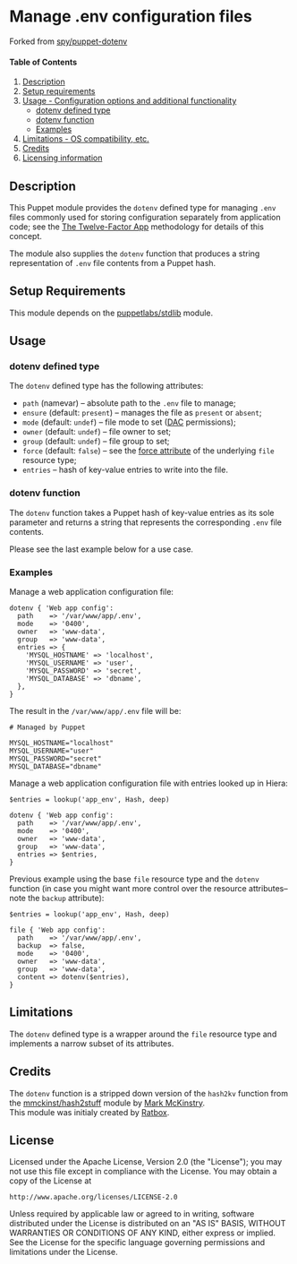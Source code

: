 # Manage .env configuration files

Forked from [spy/puppet-dotenv](https://github.com/ratbox/puppet-dotenv)
#### Table of Contents

1. [Description](#description)
2. [Setup requirements](#setup-requirements)
3. [Usage - Configuration options and additional functionality](#usage)
    * [dotenv defined type](#dotenv-defined-type)
    * [dotenv function](#dotenv-function)
    * [Examples](#examples)
4. [Limitations - OS compatibility, etc.](#limitations)
5. [Credits](#credits)
6. [Licensing information](#license)

## Description

This Puppet module provides the `dotenv` defined type for managing `.env` files commonly used for storing configuration separately
from application code; see the [The Twelve-Factor App](https://12factor.net/config) methodology for details of this concept.

The module also supplies the `dotenv` function that produces a string representation of `.env` file contents from a Puppet hash.

## Setup Requirements

This module depends on the [puppetlabs/stdlib](https://forge.puppet.com/puppetlabs/stdlib) module.

## Usage

### dotenv defined type

The `dotenv` defined type has the following attributes:

* `path` (namevar) &ndash; absolute path to the `.env` file to manage;
* `ensure` (default: `present`) &ndash; manages the file as `present` or `absent`;
* `mode` (default: `undef`) &ndash; file mode to set ([DAC](https://en.wikipedia.org/wiki/Discretionary_access_control) permissions);
* `owner` (default: `undef`) &ndash; file owner to set;
* `group` (default: `undef`) &ndash; file group to set;
* `force` (default: `false`) &ndash; see the [force attribute](https://puppet.com/docs/puppet/latest/types/file.html#file-attribute-force) of the underlying `file` resource type;
* `entries` &ndash; hash of key-value entries to write into the file.

### dotenv function

The `dotenv` function takes a Puppet hash of key-value entries as its sole parameter and returns a string that represents the corresponding `.env` file contents.

Please see the last example below for a use case.

### Examples

Manage a web application configuration file:

```puppet
dotenv { 'Web app config':
  path    => '/var/www/app/.env',
  mode    => '0400',
  owner   => 'www-data',
  group   => 'www-data',
  entries => {
    'MYSQL_HOSTNAME' => 'localhost',
    'MYSQL_USERNAME' => 'user',
    'MYSQL_PASSWORD' => 'secret',
    'MYSQL_DATABASE' => 'dbname',
  },
}
```

The result in the `/var/www/app/.env` file will be:

```shell
# Managed by Puppet

MYSQL_HOSTNAME="localhost"
MYSQL_USERNAME="user"
MYSQL_PASSWORD="secret"
MYSQL_DATABASE="dbname"
```

Manage a web application configuration file with entries looked up in Hiera:

```puppet
$entries = lookup('app_env', Hash, deep)

dotenv { 'Web app config':
  path    => '/var/www/app/.env',
  mode    => '0400',
  owner   => 'www-data',
  group   => 'www-data',
  entries => $entries,
}
```

Previous example using the base `file` resource type and the `dotenv` function (in case you might want more control over the resource attributes&ndash;note the `backup` attribute):

```puppet
$entries = lookup('app_env', Hash, deep)

file { 'Web app config':
  path    => '/var/www/app/.env',
  backup  => false,
  mode    => '0400',
  owner   => 'www-data',
  group   => 'www-data',
  content => dotenv($entries),
}
```

## Limitations

The `dotenv` defined type is a wrapper around the `file` resource type and implements a narrow subset of its attributes.

## Credits

The `dotenv` function is a stripped down version of the `hash2kv` function from the [mmckinst/hash2stuff](https://forge.puppet.com/mmckinst/hash2stuff)
module by [Mark McKinstry](https://forge.puppet.com/mmckinst).  
This module was initialy created by [Ratbox](https://github.com/ratbox/).  

## License

Licensed under the Apache License, Version 2.0 (the "License");
you may not use this file except in compliance with the License.
You may obtain a copy of the License at

    http://www.apache.org/licenses/LICENSE-2.0

Unless required by applicable law or agreed to in writing, software
distributed under the License is distributed on an "AS IS" BASIS,
WITHOUT WARRANTIES OR CONDITIONS OF ANY KIND, either express or implied.
See the License for the specific language governing permissions and
limitations under the License.
